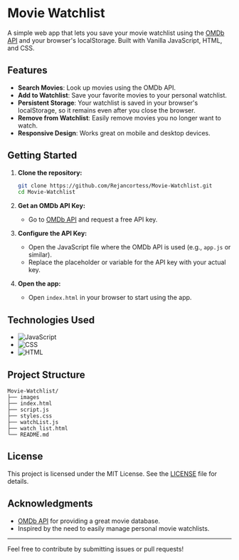 # Movie Watchlist

A simple web app that lets you save your movie watchlist using the [OMDb API](https://www.omdbapi.com/) and your browser's localStorage. Built with Vanilla JavaScript, HTML, and CSS.

## Features

- **Search Movies**: Look up movies using the OMDb API.
- **Add to Watchlist**: Save your favorite movies to your personal watchlist.
- **Persistent Storage**: Your watchlist is saved in your browser's localStorage, so it remains even after you close the browser.
- **Remove from Watchlist**: Easily remove movies you no longer want to watch.
- **Responsive Design**: Works great on mobile and desktop devices.


## Getting Started

1. **Clone the repository:**
   ```bash
   git clone https://github.com/Rejancortess/Movie-Watchlist.git
   cd Movie-Watchlist
   ```

2. **Get an OMDb API Key:**
   - Go to [OMDb API](https://www.omdbapi.com/apikey.aspx) and request a free API key.

3. **Configure the API Key:**
   - Open the JavaScript file where the OMDb API is used (e.g., `app.js` or similar).
   - Replace the placeholder or variable for the API key with your actual key.

4. **Open the app:**
   - Open `index.html` in your browser to start using the app.

## Technologies Used

- ![JavaScript](https://img.shields.io/badge/-JavaScript-yellow?logo=javascript&logoColor=white)
- ![CSS](https://img.shields.io/badge/-CSS-blue?logo=css3&logoColor=white)
- ![HTML](https://img.shields.io/badge/-HTML-orange?logo=html5&logoColor=white)

## Project Structure

```
Movie-Watchlist/
├── images
├── index.html
├── script.js
├── styles.css
├── watchList.js
├── watch_list.html
└── README.md
```

## License

This project is licensed under the MIT License. See the [LICENSE](LICENSE) file for details.

## Acknowledgments

- [OMDb API](https://www.omdbapi.com/) for providing a great movie database.
- Inspired by the need to easily manage personal movie watchlists.

---

Feel free to contribute by submitting issues or pull requests!
